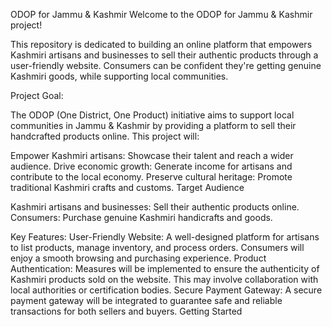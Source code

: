 ODOP for Jammu & Kashmir
Welcome to the ODOP for Jammu & Kashmir project!

This repository is dedicated to building an online platform that empowers Kashmiri artisans and businesses to sell their authentic products through a user-friendly website. Consumers can be confident they're getting genuine Kashmiri goods, while supporting local communities.

Project Goal:

The ODOP (One District, One Product) initiative aims to support local communities in Jammu & Kashmir by providing a platform to sell their handcrafted products online. 
This project will:

Empower Kashmiri artisans: Showcase their talent and reach a wider audience.
Drive economic growth: Generate income for artisans and contribute to the local economy.
Preserve cultural heritage: Promote traditional Kashmiri crafts and customs.
Target Audience

Kashmiri artisans and businesses: Sell their authentic products online.
Consumers: Purchase genuine Kashmiri handicrafts and goods.

Key Features:
User-Friendly Website: A well-designed platform for artisans to list products, manage inventory, and process orders. Consumers will enjoy a smooth browsing and purchasing experience.
Product Authentication: Measures will be implemented to ensure the authenticity of Kashmiri products sold on the website. This may involve collaboration with local authorities or certification bodies.
Secure Payment Gateway: A secure payment gateway will be integrated to guarantee safe and reliable transactions for both sellers and buyers.
Getting Started


